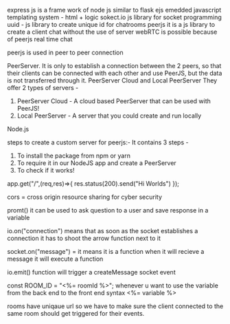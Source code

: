 express js is a frame work of node js similar to flask
ejs emedded javascript templating system - html +  logic
sokect.io js library for socket programming
uuid - js library  to create unique id for chatrooms
peerjs it is a js library to create a client chat without the use of server
webRTC is possible because of peerjs
real time chat

peerjs is used in peer to peer connection

PeerServer. It is only to establish a connection between the 2 peers, so that their clients can be connected with each other and use PeerJS, but the data is not transferred through it.
PeerServer Cloud and Local PeerServer
They offer 2 types of servers - 
1. PeerServer Cloud - A cloud based PeerServer that can be used with PeerJS! 
2. Local PeerServer - A server that you could create and run locally

Node.js

steps to create a custom server for  peerjs:-
It contains 3 steps - 
1. To install the package from npm or yarn 
2. To require it in our NodeJS app and create a PeerServer 
3. To check if it works!


app.get("/",(req,res)=>{
    res.status(200).send("Hi Worlds")
});


cors = cross origin resource sharing
for cyber security

promt() it can be used to ask question to a user and save response in a variable

io.on("connection") means that as soon as the socket establishes a connection it has to shoot the arrow function next to it

socket.on("message") = it means it is a function when it will recieve a message it will execute a function

io.emit() function will trigger a createMessage socket event 

const ROOM_ID = "<%= roomId %>";
whenever u want to use the variable from the back end to the front end syntax <%= variable %>

rooms have uniqaue url so we have to make sure the client connected to the same room should get triggered for their events.
